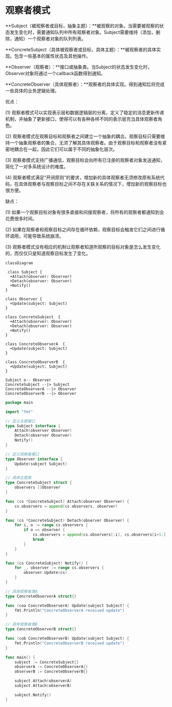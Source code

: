 # 观察者模式

**Subject（被观察者或目标，抽象主题）：**被观察的对象。当需要被观察的状态发生变化时，需要通知队列中所有观察者对象。Subject需要维持（添加，删除，通知）一个观察者对象的队列列表。

**ConcreteSubject（具体被观察者或目标，具体主题）：**被观察者的具体实现。包含一些基本的属性状态及其他操作。

**Observer（观察者）：**接口或抽象类。当Subject的状态发生变化时，Observer对象将通过一个callback函数得到通知。

**ConcreteObserver（具体观察者）：**观察者的具体实现。得到通知后将完成一些具体的业务逻辑处理。

优点：

(1) 观察者模式可以实现表示层和数据逻辑层的分离，定义了稳定的消息更新传递机制，并抽象了更新接口，使得可以有各种各样不同的表示层充当具体观察者角色。

(2) 观察者模式在观察目标和观察者之间建立一个抽象的耦合。观察目标只需要维持一个抽象观察者的集合，无须了解其具体观察者。由于观察目标和观察者没有紧密地耦合在一起，因此它们可以属于不同的抽象化层次。

(3) 观察者模式支持广播通信，观察目标会向所有已注册的观察者对象发送通知，简化了一对多系统设计的难度。

(4) 观察者模式满足“开闭原则”的要求，增加新的具体观察者无须修改原有系统代码，在具体观察者与观察目标之间不存在关联关系的情况下，增加新的观察目标也很方便。

缺点：

(1) 如果一个观察目标对象有很多直接和间接观察者，将所有的观察者都通知到会花费很多时间。

(2) 如果在观察者和观察目标之间存在循环依赖，观察目标会触发它们之间进行循环调用，可能导致系统崩溃。

(3) 观察者模式没有相应的机制让观察者知道所观察的目标对象是怎么发生变化的，而仅仅只是知道观察目标发生了变化。



```mermaid
classDiagram

 class Subject {
  +Attach(observer: Observer)
  +Detach(observer: Observer)
  +Notify()
}

class Observer {
  +Update(subject: Subject)
}

class ConcreteSubject  {
  +Attach(observer: Observer)
  +Detach(observer: Observer)
  +Notify()
}

class ConcreteObserverA  {
  +Update(subject: Subject)
}

class ConcreteObserverB  {
  +Update(subject: Subject)
}

Subject o-- Observer
ConcreteSubject --|> Subject
ConcreteObserverA --|> Observer
ConcreteObserverB --|> Observer

```

```go
package main

import "fmt"

// 定义主题接口
type Subject interface {
	Attach(observer Observer)
	Detach(observer Observer)
	Notify()
}

// 定义观察者接口
type Observer interface {
	Update(subject Subject)
}

// 具体主题类
type ConcreteSubject struct {
	observers []Observer
}

func (cs *ConcreteSubject) Attach(observer Observer) {
	cs.observers = append(cs.observers, observer)
}

func (cs *ConcreteSubject) Detach(observer Observer) {
	for i, o := range cs.observers {
		if o == observer {
			cs.observers = append(cs.observers[:i], cs.observers[i+1:]...)
			break
		}
	}
}

func (cs ConcreteSubject) Notify() {
	for _, observer := range cs.observers {
		observer.Update(cs)
	}
}

// 具体观察者类A
type ConcreteObserverA struct{}

func (coa ConcreteObserverA) Update(subject Subject) {
	fmt.Println("ConcreteObserverA received update")
}

// 具体观察者类B
type ConcreteObserverB struct{}

func (cob ConcreteObserverB) Update(subject Subject) {
	fmt.Println("ConcreteObserverB received update")
}

func main() {
	subject := ConcreteSubject{}
	observerA := ConcreteObserverA{}
	observerB := ConcreteObserverB{}

	subject.Attach(observerA)
	subject.Attach(observerB)

	subject.Notify()
}

```

